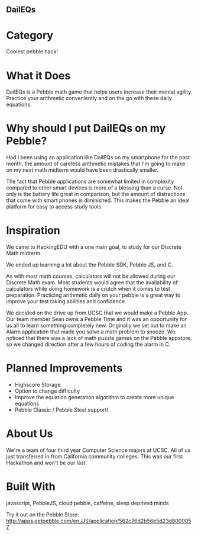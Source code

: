 ## DailEQs


# Category
Coolest pebble hack!

# What it Does
DailEQs is a Pebble math game that helps users increase their mental agility. Practice your arithmetic conveniently and on the go with these daily equations.

# Why should I put DailEQs on my Pebble?
Had I been using an application like DailEQs on my smartphone for the past month, the amount of careless arithmetic mistakes that I'm going to make on my next math midterm would have been drastically smaller.

The fact that Pebble applications are somewhat limited in complexity compared to other smart devices is more of a blessing than a curse. Not only is the battery life great in comparison, but the amount of distractions that come with smart phones is diminished. This makes the Pebble an ideal platform for easy to access study tools.

# Inspiration
We came to HackingEDU with a one main goal, to study for our Discrete Math midterm.

We ended up learning a lot about the Pebble SDK, Pebble JS, and C.

As with most math courses, calculators will not be allowed during our Discrete Math exam. Most students would agree that the availability of calculators while doing homework is a crutch when it comes to test preparation. Practicing arithmetic daily on your pebble is a great way to improve your test taking abilities and confidence.

We decided on the drive up from UCSC that we would make a Pebble App. Our team member Sean owns a Pebble Time and it was an opportunity for us all to learn something completely new. Originally we set out to make an Alarm application that made you solve a math problem to snooze. We noticed that there was a lack of math puzzle games on the Pebble appstore, so we changed direction after a few hours of coding the alarm in C.

# Planned Improvements
- Highscore Storage 
- Option to change difficulty 
- Improve the equation generation algorithm to create more unique equations
- Pebble Classic / Pebble Steel support!

# About Us
We're a team of four third year Computer Science majors at UCSC. All of us just transferred in from California community colleges. This was our first Hackathon and won't be our last.

# Built With
javascript, PebbleJS, cloud pebble, caffeine, sleep deprived minds

Try it out on the Pebble Store:
http://apps.getpebble.com/en_US/application/562c76d2b56e5d23d8000057
